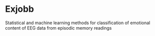 # Exjobb
Statistical and machine learning methods for classification of emotional content of EEG data from episodic memory readings
